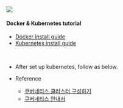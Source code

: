 <img src="https://miro.medium.com/max/4128/1*CO20-3P183ZAqrsJlF7n_A.png">

#### Docker & Kubernetes tutorial

- [Docker install guide](https://github.com/maengsanha/docker-k8s-tutorial/blob/master/doc/docker-install.md)
- [Kubernetes install guide](https://github.com/maengsanha/docker-k8s-tutorial/blob/master/doc/kubernetes-install.md)

<br>

- After set up kubernetes, follow as below.



- Reference
  - [쿠버네티스 클러스터 구성하기](https://blog.dudaji.com/kubernetes/2019/08/18/k8s-create-cluster.html)
  - [쿠버네티스 안내서](https://subicura.com/k8s/)
